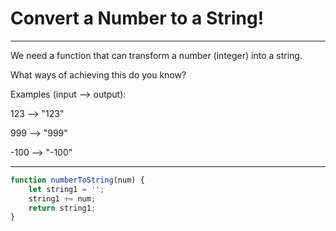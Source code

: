 # Convert a Number to a String!

***
We need a function that can transform a number (integer) into a string.

What ways of achieving this do you know?

Examples (input --> output):

123  --> "123"

999  --> "999"

-100 --> "-100"
***

```js
function numberToString(num) {
    let string1 = '';
    string1 += num;
    return string1;
}
```